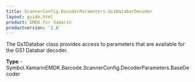 ```yaml
---
title: ScannerConfig.DecoderParameters.Gs1DatabarDecoder
layout: guide.html 
product: EMDK For Xamarin 
productversion: '2.6' 
---
```

The Gs1Databar class provides access to parameters that are available for the GS1 Databar decoder.

**Type** - Symbol.XamarinEMDK.Barcode.ScannerConfig.DecoderParameters.BaseDecoder



